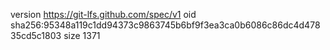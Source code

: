 version https://git-lfs.github.com/spec/v1
oid sha256:95348a119c1dd94373c9863745b6bf9f3ea3ca0b6086c86dc4d47835cd5c1803
size 1371
